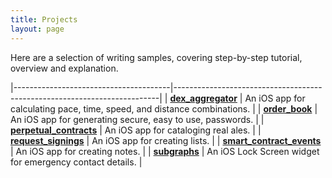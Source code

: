 ```yaml
---
title: Projects
layout: page
---
```

Here are a selection of writing samples, covering step-by-step tutorial, overview and explanation.

|---------------------------------------|--------------------------------------------------------------------------|
| [**dex_aggregator**](/dex_aggregator) | An iOS app for calculating pace, time, speed, and distance combinations. |
| [**order_book**](/order_book) | An iOS app for generating secure, easy to use, passwords. |
| [**perpetual_contracts**](/perpetual_contracts) | An iOS app for cataloging real ales. |
| [**request_signings**](/request_signing) | An iOS app for creating lists. |
| [**smart_contract_events**](/smart_contract_events) | An iOS app for creating notes. |
| [**subgraphs**](/subgraphs) | An iOS Lock Screen widget for emergency contact details. |
